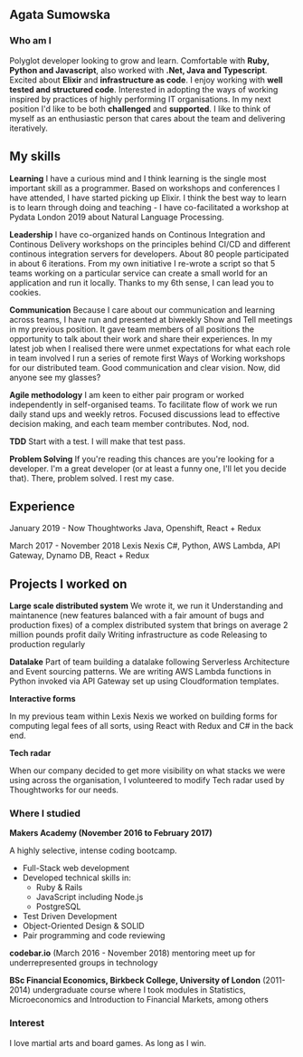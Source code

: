 ## Agata Sumowska

### Who am I

Polyglot developer looking to grow and learn. Comfortable with **Ruby, Python and Javascript**, also worked with **.Net, Java and Typescript**. Excited about **Elixir** and **infrastructure as code**. I enjoy working with **well tested and structured code**. Interested in adopting the ways of working inspired by practices of highly performing IT organisations. In my next position I'd like to be both **challenged** and **supported**. I like to think of myself as an enthusiastic person that cares about the team and delivering iteratively.

## My skills

**Learning**
I have a curious mind and I think learning is the single most important skill as a programmer. Based on workshops and conferences I have attended, I have started picking up Elixir. I think the best way to learn is to learn through doing and  teaching - I have co-facilitated a workshop at Pydata London 2019 about Natural Language Processing.

**Leadership**
I have co-organized hands on Continous Integration and Continous Delivery workshops on the principles behind CI/CD and different continous integration servers for developers. About 80 people participated in about 6 iterations. From my own initiative I re-wrote a script so that 5 teams working on a particular service can create a small world for an application and run it locally. Thanks to my 6th sense, I can lead you to cookies.

**Communication**
Because I care about our communication and learning across teams, I have run and presented at biweekly Show and Tell meetings in my previous position. It gave team members of all positions the opportunity to talk about their work and share their experiences. In my latest job when I realised there were unmet expectations for what each role in team involved I run a series of remote first Ways of Working workshops for our distributed team. Good communication and clear vision. Now, did anyone see my glasses?

**Agile methodology**
I am keen to either pair program or worked independently in self-organised teams. To facilitate flow of work we run daily stand ups and weekly retros. Focused discussions lead to effective decision making, and each team member contributes. Nod, nod.

**TDD**
Start with a test. I will make that test pass.

**Problem Solving**
If you're reading this chances are you're looking for a developer. I'm a great developer (or at least a funny one, I'll let you decide that). There, problem solved. I rest my case.

## Experience

January 2019 - Now Thoughtworks
Java, Openshift, React + Redux

 March 2017 - November 2018 Lexis Nexis
 C#, Python, AWS Lambda, API Gateway, Dynamo DB, React + Redux


## Projects I worked on 

**Large scale distributed system**
We wrote it, we run it 
Understanding and maintanence (new features balanced with a fair amount of bugs and production fixes) of a complex distributed system that brings on average 2 million pounds profit daily 
Writing infrastructure as code 
Releasing to production regularly 

**Datalake**
Part of team building a datalake following Serverless Architecture and Event sourcing patterns. We are writing AWS Lambda functions in Python invoked via API Gateway set up using Cloudformation templates.

**Interactive forms**

In my previous team within Lexis Nexis we worked on building forms for computing legal fees of all sorts, using React with Redux and C# in the back end.

**Tech radar**

When our company decided to get more visibility on what stacks we were using across the organisation, I volunteered to modify Tech radar used by Thoughtworks for our needs.


### Where I studied

**Makers Academy (November 2016 to February 2017)**

A highly selective, intense coding bootcamp.  
- Full-Stack web development
- Developed technical skills in:
    - Ruby & Rails
    - JavaScript including Node.js
    - PostgreSQL
- Test Driven Development
- Object-Oriented Design & SOLID
- Pair programming and code reviewing

**codebar.io** (March 2016 - November 2018)
mentoring meet up for underrepresented groups in technology

**BSc Financial Economics, Birkbeck College, University of London** (2011-2014)
undergraduate course where I took modules in Statistics, Microeconomics and Introduction to Financial Markets, among others


### Interest

I love martial arts and board games. As long as I win.

